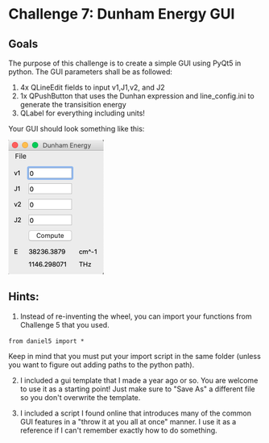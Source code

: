 # Challenge 7: Dunham Energy GUI

## Goals
The purpose of this challenge is to create a simple GUI using PyQt5 in python.  The GUI parameters shall be as followed:
1. 4x QLineEdit fields to input v1,J1,v2, and J2
2. 1x QPushButton that uses the Dunhan expression and line_config.ini to generate the transisition energy
3. QLabel for everything including units!

Your GUI should look something like this:

![Example GUI](gui_ex.png)

## Hints:

1. Instead of re-inventing the wheel, you can import your functions from Challenge 5 that you used.

`from daniel5 import *`

Keep in mind that you must put your import script in the same folder (unless you want to figure out adding paths to the python path).

2. I included a gui template that I made a year ago or so.  You are welcome to use it as a starting point!  Just make sure to "Save As" a different file so you don't overwrite the template.

3. I included a script I found online that introduces many of the common GUI features in a "throw it at you all at once" manner.  I use it as a reference if I can't remember exactly how to do something.
